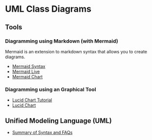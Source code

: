 # UML Class Diagrams

## Tools

### Diagramming using Markdown (with Mermaid)

Mermaid is an extension to markdown syntax that allows you to create diagrams.

- [Mermaid Syntax](https://mermaid.js.org/syntax/classDiagram.html)
- [Mermaid Live](https://mermaid.live/edit#pako:eNqlVFFvmzAQ_iuWn1INokBDIFYUqdvUTdMmVaq0hykvF3whVsHujL2UZelvHxhQSJaHdvUL-O67774727enqeJIGV3JNIey_Cgg01CsJKmXs5A7pc1G5UKRfWtulk_ujRYyIxIKvGBWO4l6aL_RGqqvojTPN2WJ5plA8ymPkHfHRKOGlHVUXsvVb6-GEcD5yPEw4lhPnBma75BbHF0xwpVd553Ow0oOy7sVT8hd9LC-xQLWpdGQmuXyBVW3_KQA_dBlHSpx7GdF_WpAvbD_0f0Fd5jr6vRQOh0PoMEMOTvwmQYHe4uGTyrnFwXsUGTbEwUNdNSa35Lxs7IlnqYU0pAKQb-3IjfnjvKnBY23iP941si1UsXJDXTso4aMNRhvEN4Z-ii3fV0Bx3fk-8vhtWMkVdKAkJ2WgWvxx_f7w7vsbPp62eOKaZJTjxaoCxC8fueudStqtljfYMrqX44bsHXn6hFwqKFgjbqvZEqZ0RY9qpXNtv3GPnIw2A0JyjaQl7X1ESRle_pEWTwdz-dBPA-DKAmnYTT3aEWZH47DOA4nwSSZBrMkmkbxwaO_6z5SNhkn4eR6FoazeRIn10kceRS5MEp_aweTm08uxw8X0ArJdFNNl1-j5Kg_KCsNZVEwO_wFbDB3tw)
- [Mermaid Chart](https://www.mermaidchart.com/)

### Diagramming using an Graphical Tool

- [Lucid Chart Tutorial](https://www.youtube.com/watch?v=6XrL5jXmTwM)
- [Lucid Chart](https://www.lucidchart.com/pages)

## Unified Modeling Language (UML)

- [Summary of Syntax and FAQs](https://chatgpt.com/share/682be9a5-3a5c-8000-99d1-c50a07eaf0ec)
